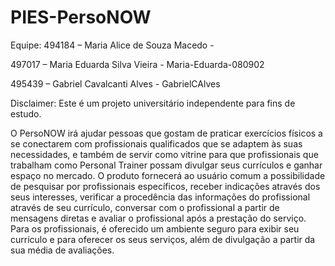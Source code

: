 # PIES-PersoNOW
Equipe:
494184 – Maria Alice de Souza Macedo - 

497017 – Maria Eduarda Silva Vieira - Maria-Eduarda-080902

495439 – Gabriel Cavalcanti Alves - GabrielCAlves

Disclaimer: Este é um projeto universitário independente para fins de estudo.

O PersoNOW irá ajudar pessoas que gostam de praticar exercícios físicos a se conectarem com profissionais qualificados que se adaptem às suas necessidades, e também de servir como vitrine para que profissionais que trabalham como Personal Trainer possam divulgar seus currículos e ganhar espaço no mercado. O produto fornecerá ao usuário comum a possibilidade de pesquisar por profissionais específicos, receber indicações através dos seus interesses, verificar a procedência das informações do profissional através de seu currículo, conversar com o profissional a partir de mensagens diretas e avaliar o profissional após a prestação do serviço. Para os profissionais, é oferecido um ambiente seguro para exibir seu currículo e para oferecer os seus serviços, além de divulgação a partir da sua média de avaliações.
